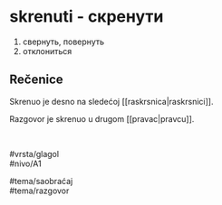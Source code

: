 # skrenuti - скренути

1. свернуть, повернуть  
2. отклониться  

## Rečenice

Skrenuo je desno na sledećoj [[raskrsnica|raskrsnici]].  

Razgovor je skrenuo u drugom [[pravac|pravcu]].  

<br>

#vrsta/glagol  
#nivo/A1  

#tema/saobraćaj  
#tema/razgovor  
